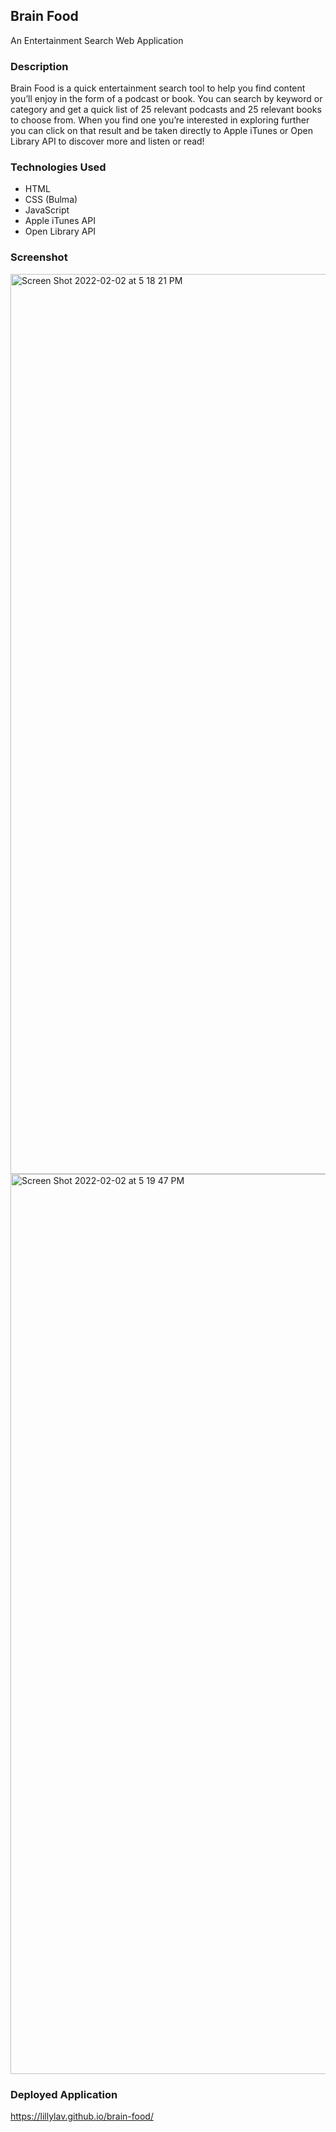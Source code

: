 ## Brain Food
An Entertainment Search Web Application

### Description
Brain Food is a quick entertainment search tool to help you find content you’ll enjoy in the form of a podcast or book. You can search by keyword or category and get a quick list of 25 relevant podcasts and 25 relevant books to choose from. When you find one you’re interested in exploring further you can click on that result and be taken directly to Apple iTunes or Open Library API to discover more and listen or read!

### Technologies Used
- HTML
- CSS (Bulma)
- JavaScript
- Apple iTunes API
- Open Library API

### Screenshot
<img width="1440" alt="Screen Shot 2022-02-02 at 5 18 21 PM" src="https://user-images.githubusercontent.com/93904532/152259815-9c861355-72b8-460f-8e97-5c6212018589.png">
<img width="1440" alt="Screen Shot 2022-02-02 at 5 19 47 PM" src="https://user-images.githubusercontent.com/93904532/152259948-f327778b-97b2-4b4a-9bc6-7fcc4a4884dc.png">

### Deployed Application
https://lillylav.github.io/brain-food/

